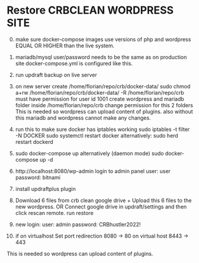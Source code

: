 # Restore CRBCLEAN WORDPRESS SITE

0. make sure docker-compose images use versions of php and wordpress EQUAL OR HIGHER
   than the live system.

1. mariadb/mysql user/password needs to be the same as on production site
   docker-compose.yml is configured like this.

2. run updraft backup on live server

3. on new server create /home/florian/repo/crb/docker-data/
   sudo chmod a+rw /home/florian/repo/crb/docker-data/ -R
   /home/florian/repo/crb
   must have permission for user id 1001
   create wordpress and mariadb folder inside /home/florian/repo/crb
   change permission for this 2 folders
   This is needed so wordpress can upload content of plugins.
   also without this mariadb and wordpress cannot make any changes.

4. run this to make sure docker has iptables working
   sudo iptables -t filter -N DOCKER
   sudo systemctl restart docker
   alternatively: sudo herd restart dockerd 
   
5. sudo docker-compose up
   alternatively (daemon mode) sudo docker-compose up -d

6. http://localhost:8080/wp-admin
   login to admin panel user: user password: bitnami

7. install updraftplus plugin

8. Download 6 files from crb clean google drive + Upload this 6 files to the new wordpress.
   OR
   Connect google drive in updraft/settings and then click rescan remote.
   run restore

9. new login: user: admin	password: CRBhustler2022!

10. if on virtualhost Set port redirection 8080 -> 80 on virtual host 8443 -> 443

This is needed so wordpress can upload content of plugins.
